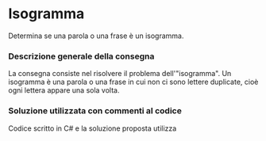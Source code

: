 # Isogramma
Determina se una parola o una frase è un isogramma.

### Descrizione generale della consegna
La consegna consiste nel risolvere il problema dell'"isogramma". Un isogramma è una parola o una frase in cui non ci sono lettere duplicate, cioè ogni lettera appare una sola volta. 

### Soluzione utilizzata con commenti al codice

Codice scritto in C# e la soluzione proposta utilizza


```csharp 
 




